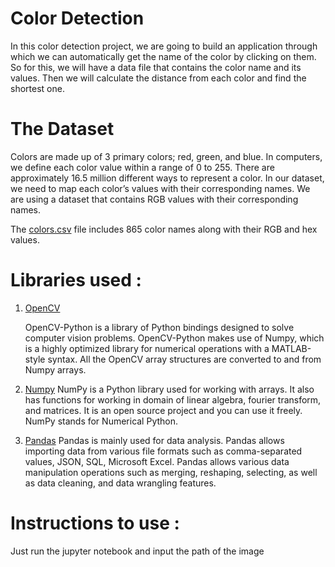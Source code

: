 # Color Detection

In this color detection project, we are going to build an application through which we can automatically get the name of the color by clicking on them. So for this, we will have a data file that contains the color name and its values. Then we will calculate the distance from each color and find the shortest one.

# The Dataset

Colors are made up of 3 primary colors; red, green, and blue. In computers, we define each color value within a range of 0 to 255. There are approximately 16.5 million different ways to represent a color. In our dataset, we need to map each color’s values with their corresponding names. We are using a dataset that contains RGB values with their corresponding names.

The [colors.csv](https://github.com/kkd1215/Color-Detection/blob/main/colors.csv) file includes 865 color names along with their RGB and hex values.

# Libraries used :
1. [OpenCV](https://opencv.org/)

    OpenCV-Python is a library of Python bindings designed to solve computer vision problems. OpenCV-Python makes use of Numpy, which is a highly optimized library for numerical operations with a MATLAB-style syntax. All the OpenCV array structures are converted to and from Numpy arrays.

2. [Numpy](https://numpy.org/)
    NumPy is a Python library used for working with arrays. It also has functions for working in domain of linear algebra, fourier transform, and matrices. It is an open source project and you can use it freely. NumPy stands for Numerical Python.

3. [Pandas](https://pandas.pydata.org/)
    Pandas is mainly used for data analysis. Pandas allows importing data from various file formats such as comma-separated values, JSON, SQL, Microsoft Excel. Pandas allows various data manipulation operations such as merging, reshaping, selecting, as well as data cleaning, and data wrangling features.

# Instructions to use :

Just run the jupyter notebook and input the path of the image
